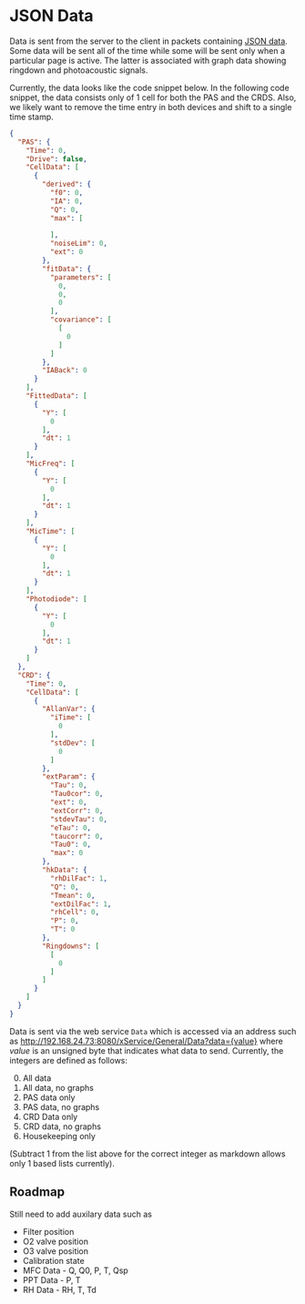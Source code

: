 # JSON Data

Data is sent from the server to the client in packets containing [JSON data](http://json.org/).  Some data will be sent all of the time while some will be sent only when a particular page is active.  The latter is associated with graph data showing ringdown and photoacoustic signals.  

Currently, the data looks like the code snippet below.  In the following code snippet, the data consists only of 1 cell for both the PAS and the CRDS.  Also, we likely want to remove the time entry in both devices and shift to a single time stamp.

```json
{
  "PAS": {
    "Time": 0,
    "Drive": false,
    "CellData": [
      {
        "derived": {
          "f0": 0,
          "IA": 0,
          "Q": 0,
          "max": [
            
          ],
          "noiseLim": 0,
          "ext": 0
        },
        "fitData": {
          "parameters": [
            0,
            0,
            0
          ],
          "covariance": [
            [
              0
            ]
          ]
        },
        "IABack": 0
      }
    ],
    "FittedData": [
      {
        "Y": [
          0
        ],
        "dt": 1
      }
    ],
    "MicFreq": [
      {
        "Y": [
          0
        ],
        "dt": 1
      }
    ],
    "MicTime": [
      {
        "Y": [
          0
        ],
        "dt": 1
      }
    ],
    "Photodiode": [
      {
        "Y": [
          0
        ],
        "dt": 1
      }
    ]
  },
  "CRD": {
    "Time": 0,
    "CellData": [
      {
        "AllanVar": {
          "iTime": [
            0
          ],
          "stdDev": [
            0
          ]
        },
        "extParam": {
          "Tau": 0,
          "Tau0cor": 0,
          "ext": 0,
          "extCorr": 0,
          "stdevTau": 0,
          "eTau": 0,
          "taucorr": 0,
          "Tau0": 0,
          "max": 0
        },
        "hkData": {
          "rhDilFac": 1,
          "Q": 0,
          "Tmean": 0,
          "extDilFac": 1,
          "rhCell": 0,
          "P": 0,
          "T": 0
        },
        "Ringdowns": [
          [
            0
          ]
        ]
      }
    ]
  }
}
```

Data is sent via the web service ```Data``` which is accessed via an address such as http://192.168.24.73:8080/xService/General/Data?data={value} where *value* is an unsigned byte that indicates what data to send.  Currently, the integers are defined as follows:

0. All data
1. All data, no graphs
2. PAS data only
3. PAS data, no graphs
4. CRD Data only
5. CRD data, no graphs
6. Housekeeping only

(Subtract 1 from the list above for the correct integer as markdown allows only 1 based lists currently).

## Roadmap

Still need to add auxilary data such as 

* Filter position
* O2 valve position
* O3 valve position
* Calibration state
* MFC Data - Q, Q0, P, T, Qsp
* PPT Data - P, T
* RH Data - RH, T, Td
